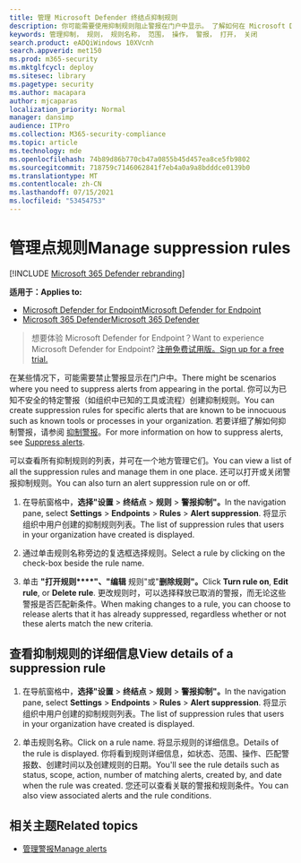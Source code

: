 ```yaml
---
title: 管理 Microsoft Defender 终结点抑制规则
description: 你可能需要使用抑制规则阻止警报在门户中显示。 了解如何在 Microsoft Defender for Endpoint 中管理抑制规则。
keywords: 管理抑制， 规则， 规则名称， 范围， 操作， 警报， 打开， 关闭
search.product: eADQiWindows 10XVcnh
search.appverid: met150
ms.prod: m365-security
ms.mktglfcycl: deploy
ms.sitesec: library
ms.pagetype: security
ms.author: macapara
author: mjcaparas
localization_priority: Normal
manager: dansimp
audience: ITPro
ms.collection: M365-security-compliance
ms.topic: article
ms.technology: mde
ms.openlocfilehash: 74b89d86b770cb47a0855b45d457ea8ce5fb9802
ms.sourcegitcommit: 718759c7146062841f7eb4a0a9a8bdddce0139b0
ms.translationtype: MT
ms.contentlocale: zh-CN
ms.lasthandoff: 07/15/2021
ms.locfileid: "53454753"
---
```

# <a name="manage-suppression-rules"></a><span data-ttu-id="b85be-105">管理点规则</span><span class="sxs-lookup"><span data-stu-id="b85be-105">Manage suppression rules</span></span>

[!INCLUDE [Microsoft 365 Defender rebranding](../../includes/microsoft-defender.md)]


<span data-ttu-id="b85be-106">**适用于：**</span><span class="sxs-lookup"><span data-stu-id="b85be-106">**Applies to:**</span></span>
- [<span data-ttu-id="b85be-107">Microsoft Defender for Endpoint</span><span class="sxs-lookup"><span data-stu-id="b85be-107">Microsoft Defender for Endpoint</span></span>](https://go.microsoft.com/fwlink/p/?linkid=2154037)
- [<span data-ttu-id="b85be-108">Microsoft 365 Defender</span><span class="sxs-lookup"><span data-stu-id="b85be-108">Microsoft 365 Defender</span></span>](https://go.microsoft.com/fwlink/?linkid=2118804)

> <span data-ttu-id="b85be-109">想要体验 Microsoft Defender for Endpoint？</span><span class="sxs-lookup"><span data-stu-id="b85be-109">Want to experience Microsoft Defender for Endpoint?</span></span> [<span data-ttu-id="b85be-110">注册免费试用版。</span><span class="sxs-lookup"><span data-stu-id="b85be-110">Sign up for a free trial.</span></span>](https://www.microsoft.com/microsoft-365/windows/microsoft-defender-atp?ocid=docs-wdatp-exposedapis-abovefoldlink)


<span data-ttu-id="b85be-111">在某些情况下，可能需要禁止警报显示在门户中。</span><span class="sxs-lookup"><span data-stu-id="b85be-111">There might be scenarios where you need to suppress alerts from appearing in the portal.</span></span> <span data-ttu-id="b85be-112">你可以为已知不安全的特定警报（如组织中已知的工具或流程）创建抑制规则。</span><span class="sxs-lookup"><span data-stu-id="b85be-112">You can create suppression rules for specific alerts that are known to be innocuous such as known tools or processes in your organization.</span></span> <span data-ttu-id="b85be-113">若要详细了解如何抑制警报，请参阅 [抑制警报](manage-alerts.md)。</span><span class="sxs-lookup"><span data-stu-id="b85be-113">For more information on how to suppress alerts, see [Suppress alerts](manage-alerts.md).</span></span>

<span data-ttu-id="b85be-114">可以查看所有抑制规则的列表，并可在一个地方管理它们。</span><span class="sxs-lookup"><span data-stu-id="b85be-114">You can view a list of all the suppression rules and manage them in one place.</span></span> <span data-ttu-id="b85be-115">还可以打开或关闭警报抑制规则。</span><span class="sxs-lookup"><span data-stu-id="b85be-115">You can also turn an alert suppression rule on or off.</span></span>


1. <span data-ttu-id="b85be-116">在导航窗格中，**选择"设置**  >  **终结点**  >  **规则**  >  **警报抑制"。**</span><span class="sxs-lookup"><span data-stu-id="b85be-116">In the navigation pane, select **Settings** > **Endpoints** > **Rules** > **Alert suppression**.</span></span> <span data-ttu-id="b85be-117">将显示组织中用户创建的抑制规则列表。</span><span class="sxs-lookup"><span data-stu-id="b85be-117">The list of suppression rules that users in your organization have created is displayed.</span></span>

2. <span data-ttu-id="b85be-118">通过单击规则名称旁边的复选框选择规则。</span><span class="sxs-lookup"><span data-stu-id="b85be-118">Select a rule by clicking on the check-box beside the rule name.</span></span>

3. <span data-ttu-id="b85be-119">单击 **"打开规则\*\*\*\*"、"编辑** 规则"或"**删除规则"。**</span><span class="sxs-lookup"><span data-stu-id="b85be-119">Click **Turn rule on**, **Edit rule**, or  **Delete rule**.</span></span> <span data-ttu-id="b85be-120">更改规则时，可以选择释放已取消的警报，而无论这些警报是否匹配新条件。</span><span class="sxs-lookup"><span data-stu-id="b85be-120">When making changes to a rule, you can choose to release alerts that it has already suppressed, regardless whether or not these alerts match the new criteria.</span></span> 


## <a name="view-details-of-a-suppression-rule"></a><span data-ttu-id="b85be-121">查看抑制规则的详细信息</span><span class="sxs-lookup"><span data-stu-id="b85be-121">View details of a suppression rule</span></span>

1. <span data-ttu-id="b85be-122">在导航窗格中，**选择"设置**  >  **终结点**  >  **规则**  >  **警报抑制"。**</span><span class="sxs-lookup"><span data-stu-id="b85be-122">In the navigation pane, select **Settings** > **Endpoints** > **Rules** > **Alert suppression**.</span></span> <span data-ttu-id="b85be-123">将显示组织中用户创建的抑制规则列表。</span><span class="sxs-lookup"><span data-stu-id="b85be-123">The list of suppression rules that users in your organization have created is displayed.</span></span>

2. <span data-ttu-id="b85be-124">单击规则名称。</span><span class="sxs-lookup"><span data-stu-id="b85be-124">Click on a rule name.</span></span> <span data-ttu-id="b85be-125">将显示规则的详细信息。</span><span class="sxs-lookup"><span data-stu-id="b85be-125">Details of the rule is displayed.</span></span> <span data-ttu-id="b85be-126">你将看到规则详细信息，如状态、范围、操作、匹配警报数、创建时间以及创建规则的日期。</span><span class="sxs-lookup"><span data-stu-id="b85be-126">You'll see the rule details such as  status, scope, action, number of matching alerts, created by, and date when the rule was created.</span></span> <span data-ttu-id="b85be-127">您还可以查看关联的警报和规则条件。</span><span class="sxs-lookup"><span data-stu-id="b85be-127">You can also view associated alerts and the rule conditions.</span></span>

## <a name="related-topics"></a><span data-ttu-id="b85be-128">相关主题</span><span class="sxs-lookup"><span data-stu-id="b85be-128">Related topics</span></span>

- [<span data-ttu-id="b85be-129">管理警报</span><span class="sxs-lookup"><span data-stu-id="b85be-129">Manage alerts</span></span>](manage-alerts.md)
